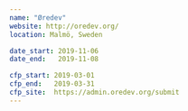 ```yaml
---
name: "Øredev"
website: http://oredev.org/
location: Malmö, Sweden

date_start: 2019-11-06
date_end:   2019-11-08

cfp_start: 2019-03-01
cfp_end:   2019-03-31
cfp_site:  https://admin.oredev.org/submit
---
```

